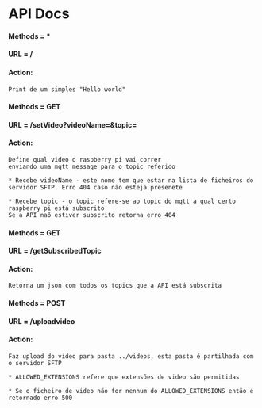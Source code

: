 # API Docs


#### Methods = * 
#### URL = /
#### Action:
    Print de um simples "Hello world"

#### Methods = GET 
#### URL = /setVideo?videoName=<nome-do-video>&topic=<mqtt-topic>
#### Action:
    Define qual video o raspberry pi vai correr
    enviando uma mqtt message para o topic referido
    
    * Recebe videoName - este nome tem que estar na lista de ficheiros do servidor SFTP. Erro 404 caso não esteja presenete
    
    * Recebe topic - o topic refere-se ao topic do mqtt a qual certo raspberry pi está subscrito
    Se a API naõ estiver subscrito retorna erro 404

#### Methods = GET 
#### URL = /getSubscribedTopic
#### Action:
    Retorna um json com todos os topics que a API está subscrita

#### Methods = POST
#### URL = /uploadvideo
#### Action:
    Faz upload do video para pasta ../videos, esta pasta é partilhada com o servidor SFTP

    * ALLOWED_EXTENSIONS refere que extensões de video são permitidas
    
    * Se o ficheiro de video não for nenhum do ALLOWED_EXTENSIONS então é retornado erro 500

